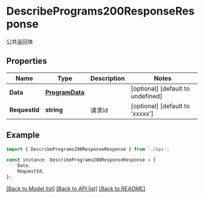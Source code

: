 # DescribePrograms200ResponseResponse

公共返回体

## Properties

Name | Type | Description | Notes
------------ | ------------- | ------------- | -------------
**Data** | [**ProgramData**](ProgramData.md) |  | [optional] [default to undefined]
**RequestId** | **string** | 请求id | [optional] [default to 'xxxxx']

## Example

```typescript
import { DescribePrograms200ResponseResponse } from './api';

const instance: DescribePrograms200ResponseResponse = {
    Data,
    RequestId,
};
```

[[Back to Model list]](../README.md#documentation-for-models) [[Back to API list]](../README.md#documentation-for-api-endpoints) [[Back to README]](../README.md)
